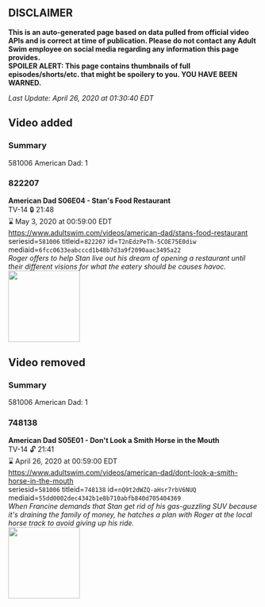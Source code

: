 ## DISCLAIMER
**This is an auto-generated page based on data pulled from official video APIs and is correct at time of publication. Please do not contact any Adult Swim employee on social media regarding any information this page provides.**  
**SPOILER ALERT: This page contains thumbnails of full episodes/shorts/etc. that might be spoilery to you. YOU HAVE BEEN WARNED.**  

_Last Update: April 26, 2020 at 01:30:40 EDT_
## Video added
### Summary
581006 American Dad: 1  
### 822207
**American Dad S06E04 - Stan's Food Restaurant**  
TV-14 🔒 21:48  
⌛ May 3, 2020 at 00:59:00 EDT  
https://www.adultswim.com/videos/american-dad/stans-food-restaurant  
seriesid=`581006` titleid=`822207` id=`T2nEdzPeTh-5COE75E0diw` mediaid=`6fcc0633eabcccd1b48b7d3a9f2090aac3495a22`  
_Roger offers to help Stan live out his dream of opening a restaurant until their different visions for what the eatery should be causes havoc._  
<a href="https://i.cdn.turner.com/adultswim/big/image-upload/thumbnails/thumb-2_image-15433561333518.jpg"><img src="https://i.cdn.turner.com/adultswim/big/image-upload/thumbnails/thumb-2_image-15433561333518.jpg" height="144px" /></a>
## Video removed
### Summary
581006 American Dad: 1  
### 748138
**American Dad S05E01 - Don't Look a Smith Horse in the Mouth**  
TV-14 🔓 21:41  
⌛ April 26, 2020 at 00:59:00 EDT  
https://www.adultswim.com/videos/american-dad/dont-look-a-smith-horse-in-the-mouth  
seriesid=`581006` titleid=`748138` id=`nQ9t2dWZQ-aHsr7rbV6NUQ` mediaid=`55dd0002dec4342b1e8b710abfb840d705404369`  
_When Francine demands that Stan get rid of his gas-guzzling SUV because it's draining the family of money, he hatches a plan with Roger at the local horse track to avoid giving up his ride._  
<a href="https://i.cdn.turner.com/adultswim/big/image-upload/thumbnails/thumb-2_image-15283829436196.jpg"><img src="https://i.cdn.turner.com/adultswim/big/image-upload/thumbnails/thumb-2_image-15283829436196.jpg" height="144px" /></a>
